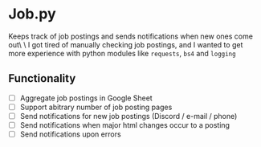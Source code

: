 # Job.py
Keeps track of job postings and sends notifications when new ones come out\\
\\
I got tired of manually checking job postings, and I wanted to get more
experience with python modules like `requests`, `bs4` and `logging`

## Functionality
- [ ] Aggregate job postings in Google Sheet
- [ ] Support abitrary number of job posting pages
- [ ] Send notifications for new job postings (Discord / e-mail / phone)
- [ ] Send notifications when major html changes occur to a posting
- [ ] Send notifications upon errors

